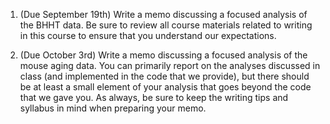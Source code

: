 1. (Due September 19th) Write a memo discussing a focused analysis of the BHHT data.  Be sure to review all course materials related
to writing in this course to ensure that you understand our expectations.

2. (Due October 3rd) Write a memo discussing a focused analysis of the mouse aging data.  You can primarily report on the analyses
discussed in class (and implemented in the code that we provide), but there should be at least a small element of your analysis that
goes beyond the code that we gave you.  As always, be sure to keep the writing tips and syllabus in mind when preparing your memo.
